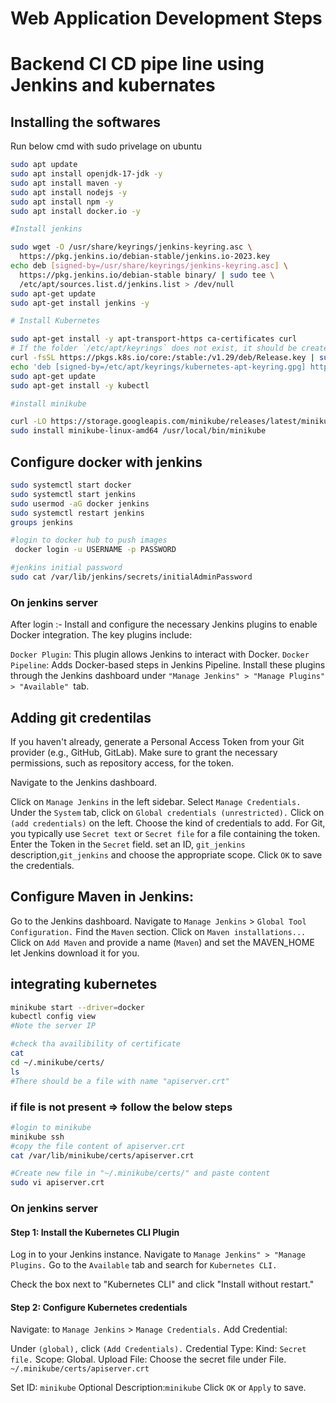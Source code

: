 # Web Application Development Steps
# Backend CI CD pipe line using Jenkins and kubernates

## Installing  the softwares
Run below cmd with sudo privelage on ubuntu

```bash
sudo apt update
sudo apt install openjdk-17-jdk -y
sudo apt install maven -y
sudo apt install nodejs -y
sudo apt install npm -y
sudo apt install docker.io -y

#Install jenkins

sudo wget -O /usr/share/keyrings/jenkins-keyring.asc \
  https://pkg.jenkins.io/debian-stable/jenkins.io-2023.key
echo deb [signed-by=/usr/share/keyrings/jenkins-keyring.asc] \
  https://pkg.jenkins.io/debian-stable binary/ | sudo tee \
  /etc/apt/sources.list.d/jenkins.list > /dev/null
sudo apt-get update
sudo apt-get install jenkins -y

# Install Kubernetes

sudo apt-get install -y apt-transport-https ca-certificates curl
# If the folder `/etc/apt/keyrings` does not exist, it should be created before the curl command, "sudo mkdir -p -m 755 /etc/apt/keyrings"
curl -fsSL https://pkgs.k8s.io/core:/stable:/v1.29/deb/Release.key | sudo gpg --dearmor -o /etc/apt/keyrings/kubernetes-apt-keyring.gpg
echo 'deb [signed-by=/etc/apt/keyrings/kubernetes-apt-keyring.gpg] https://pkgs.k8s.io/core:/stable:/v1.29/deb/ /' | sudo tee /etc/apt/sources.list.d/kubernetes.list
sudo apt-get update
sudo apt-get install -y kubectl

#install minikube

curl -LO https://storage.googleapis.com/minikube/releases/latest/minikube-linux-amd64
sudo install minikube-linux-amd64 /usr/local/bin/minikube

```


## Configure docker with jenkins

```bash
sudo systemctl start docker
sudo systemctl start jenkins
sudo usermod -aG docker jenkins
sudo systemctl restart jenkins
groups jenkins
```
```bash
#login to docker hub to push images
 docker login -u USERNAME -p PASSWORD

```
```bash
#jenkins initial password
sudo cat /var/lib/jenkins/secrets/initialAdminPassword

```
### On jenkins server
After login :-
Install and configure the necessary Jenkins plugins to enable Docker integration. The key plugins include:

`Docker Plugin`: This plugin allows Jenkins to interact with Docker.
`Docker Pipeline`: Adds Docker-based steps in Jenkins Pipeline.
Install these plugins through the Jenkins dashboard under `"Manage Jenkins" > "Manage Plugins" > "Available" `tab.

## Adding git credentilas


If you haven't already, generate a Personal Access Token from your Git provider (e.g., GitHub, GitLab).
Make sure to grant the necessary permissions, such as repository access, for the token.

Navigate to the Jenkins dashboard.

Click on `Manage Jenkins` in the left sidebar.
Select `Manage Credentials.`
Under the `System` tab, click on `Global credentials (unrestricted).`
Click on `(add credentials)` on the left.
Choose the kind of credentials to add. For Git, you typically use `Secret text` or `Secret file` for a file containing the token.
Enter the Token in the `Secret` field.
set an ID, `git_jenkins`
description,`git_jenkins`
 and choose the appropriate scope.
Click `OK` to save the credentials.


## Configure Maven in Jenkins:

Go to the Jenkins dashboard.
Navigate to `Manage Jenkins` > `Global Tool Configuration.`
Find the `Maven` section.
Click on `Maven installations...`
Click on `Add Maven` and provide a name (`Maven`) and set the MAVEN_HOME let Jenkins download it for you.






## integrating kubernetes
```bash
minikube start --driver=docker
kubectl config view
#Note the server IP
```
```bash
#check tha availibility of certificate 
cat 
cd ~/.minikube/certs/
ls
#There should be a file with name "apiserver.crt" 
```
### if file is not present  => follow the below steps
```bash
#login to minikube
minikube ssh
#copy the file content of apiserver.crt
cat /var/lib/minikube/certs/apiserver.crt
```
```bash
#Create new file in "~/.minikube/certs/" and paste content
sudo vi apiserver.crt
```
### On jenkins server
#### Step 1: Install the Kubernetes CLI Plugin
Log in to your Jenkins instance.
Navigate to `Manage Jenkins" > "Manage Plugins.`
Go to the `Available` tab and search for `Kubernetes CLI.`

Check the box next to "Kubernetes CLI" and click "Install without restart."

#### Step 2: Configure Kubernetes credentials
Navigate:
 to `Manage Jenkins` > `Manage Credentials.`
Add Credential:

Under `(global),` click `(Add Credentials).`
Credential Type:
Kind: `Secret file.`
Scope: Global.
Upload File:
Choose the secret file under File.
`~/.minikube/certs/apiserver.crt`

Set ID: `minikube`
Optional Description:`minikube`
Click `OK` or `Apply` to save.

